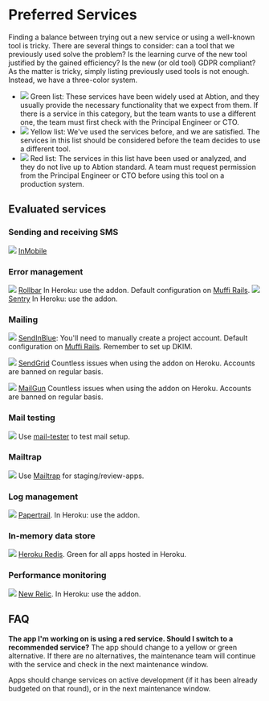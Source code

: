 # Preferred Services

Finding a balance between trying out a new service or using a well-known tool is tricky. There are several things to consider: can a tool that we previously used solve the problem? Is the learning curve of the new tool justified by the gained efficiency? Is the new (or old tool) GDPR compliant?
As the matter is tricky, simply listing previously used tools is not enough. Instead, we have a three-color system.

- ![](https://via.placeholder.com/10/00c900/?text=+) Green list: These services have been widely used at Abtion, and they usually provide the necessary functionality that we expect from them.
If there is a service in this category, but the team wants to use a different one, the team must first check with the Principal Engineer or CTO.
- ![](https://via.placeholder.com/10/ffff00/?text=+) Yellow list: We've used the services before, and we are satisfied. The services in this list should be considered before the team decides to use a different tool.
- ![](https://via.placeholder.com/10/f03c15/?text=+) Red list: The services in this list have been used or analyzed, and they do not live up to Abtion standard. A team must request permission from the Principal Engineer or CTO before using this tool on a production system.

## Evaluated services
### Sending and receiving SMS
![](https://via.placeholder.com/10/00c900/?text=+) [InMobile](https://www.inmobile.com/)

### Error management
![](https://via.placeholder.com/10/00c900/?text=+) [Rollbar](https://rollbar.com) In Heroku: use the addon. Default configuration on [Muffi Rails](https://github.com/abtion/muffi).
![](https://via.placeholder.com/10/ffff00/?text=+) [Sentry](https://sentry.io) In Heroku: use the addon.

### Mailing
![](https://via.placeholder.com/10/f03c15/?text=+) [SendInBlue](https://www.sendinblue.com/): You'll need to manually create a project account. Default configuration on [Muffi Rails](https://github.com/abtion/muffi). Remember to set up DKIM.

![](https://via.placeholder.com/10/f03c15/?text=+) [SendGrid](https://sendgrid.com/) Countless issues when using the addon on Heroku. Accounts are banned on regular basis.

![](https://via.placeholder.com/10/f03c15/?text=+) [MailGun](https://mailgun.com) Countless issues when using the addon on Heroku. Accounts are banned on regular basis.

### Mail testing
![](https://via.placeholder.com/10/ffff00/?text=+) Use [mail-tester](https://www.mail-tester.com) to test mail setup.

### Mailtrap
![](https://via.placeholder.com/10/ffff00/?text=+) Use [Mailtrap](https://mailtrap.io) for staging/review-apps.

### Log management
![](https://via.placeholder.com/10/00c900/?text=+) [Papertrail](https://papertrailapp.com/). In Heroku: use the addon.

### In-memory data store
![](https://via.placeholder.com/10/00c900/?text=+) [Heroku Redis](https://elements.heroku.com/addons/heroku-redis). Green for all apps hosted in Heroku.

### Performance monitoring
![](https://via.placeholder.com/10/ffff00/?text=+) [New Relic](https://newrelic.com). In Heroku: use the addon.

## FAQ

**The app I'm working on is using a red service. Should I switch to a recommended service?**
The app should change to a yellow or green alternative. If there are no alternatives, the maintenance team will continue with the service and check in the next maintenance window.

Apps should change services on active development (if it has been already budgeted on that round), or in the next maintenance window.
